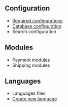 ## Configuration


- [Required configurations](/#/documentation/configuration)
- [Database configuration](/#/documentation/database)
- Search configuration


## Modules

- Payment modules
- Shipping modules

## Languages

- Languages files
- [Create new language](/#/software/translation)


